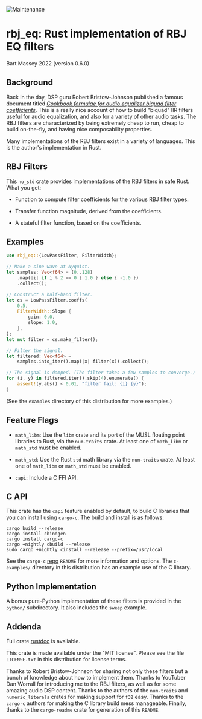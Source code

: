 ![Maintenance](https://img.shields.io/badge/maintenance-actively--developed-brightgreen.svg)

# rbj_eq: Rust implementation of RBJ EQ filters
Bart Massey 2022 (version 0.6.0)

## Background

Back in the day, DSP guru Robert Bristow-Johnson published a
famous document titled [*Cookbook formulae for audio
equalizer biquad filter
coefficients*](https://webaudio.github.io/Audio-EQ-Cookbook/audio-eq-cookbook.html). This
is a really nice account of how to build "biquad" IIR
filters useful for audio equalization, and also for a variety of
other audio tasks. The RBJ filters are characterized by
being extremely cheap to run, cheap to build on-the-fly, and
having nice composability properties.

Many implementations of the RBJ filters exist in a variety
of languages. This is the author's implementation in Rust.

## RBJ Filters

This `no_std` crate provides implementations of the RBJ
filters in safe Rust. What you get:

* Function to compute filter coefficients for the various
  RBJ filter types.

* Transfer function magnitude, derived from the
  coefficients.

* A stateful filter function, based on the coefficients.

## Examples

```rust
use rbj_eq::{LowPassFilter, FilterWidth};

// Make a sine wave at Nyquist.
let samples: Vec<f64> = (0..128)
    .map(|i| if i % 2 == 0 { 1.0 } else { -1.0 })
    .collect();

// Construct a half-band filter.
let cs = LowPassFilter.coeffs(
    0.5,
    FilterWidth::Slope {
        gain: 0.0,
        slope: 1.0,
    },
);
let mut filter = cs.make_filter();

// Filter the signal.
let filtered: Vec<f64> =
    samples.into_iter().map(|x| filter(x)).collect();

// The signal is damped. (The filter takes a few samples to converge.)
for (i, y) in filtered.iter().skip(4).enumerate() {
    assert!(y.abs() < 0.01, "filter fail: {i} {y}");
}
```

(See the `examples` directory of this distribution for more examples.)

## Feature Flags

* `math_libm`: Use the `libm` crate and its port of the MUSL
  floating point libraries to Rust, via the `num-traits`
  crate. At least one of `math_libm` or `math_std` must be
  enabled.

* `math_std`: Use the Rust `std` math library via the
  `num-traits` crate. At least one of `math_libm` or
  `math_std` must be enabled.

* `capi`: Include a C FFI API.


## C API

This crate has the `capi` feature enabled by default, to
build C libraries that you can install using `cargo-c`. The
build and install is as follows:

```
cargo build --release
cargo install cbindgen
cargo install cargo-c
cargo +nightly cbuild --release
sudo cargo +nightly cinstall --release --prefix=/usr/local
```

See the `cargo-c` [repo](http://github.com/lu-zero/cargo-c)
`README` for more information and options. The `c-examples/`
directory in this distribution has an example use of the C
library.

## Python Implementation

A bonus pure-Python implementation of these filters is
provided in the `python/` subdirectory. It also includes the
`sweep` example.

## Addenda

Full crate [rustdoc](https://bartmassey.github.io/rbj-eq/rbj_eq/index.html)
is available.

This crate is made available under the "MIT
license". Please see the file `LICENSE.txt` in this distribution
for license terms.

Thanks to Robert Bristow-Johnson for sharing not only these
filters but a bunch of knowledge about how to implement
them. Thanks to YouTuber Dan Worrall for introducing me to
the RBJ filters, as well as for some amazing audio DSP
content. Thanks to the authors of the `num-traits` and
`numeric_literals` crates for making support for `f32`
easy. Thanks to the `cargo-c` authors for making the C
library build mess manageable.  Finally, thanks to the
`cargo-readme` crate for generation of this `README`.
